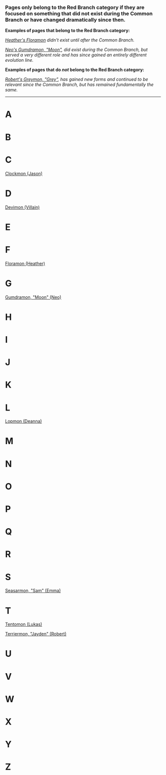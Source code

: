 ### Pages only belong to the Red Branch category if they are focused on something that did not exist during the Common Branch or have changed dramatically since then.

**Examples of pages that belong to the Red Branch category:**

*[Heather's Floramon](../digimon/Floramon_(Heather)) didn't exist until after the Common Branch.*

*[Neo's Gumdramon, "Moon"](../digimon/Gumdramon_(Neo)), did exist during the Common Branch, but served a very different role and has since gained an entirely different evolution line.*

**Examples of pages that do *not* belong to the Red Branch category:**

*[Robert's Greymon, "Grey"](../digimon/Greymon_(Robert)), has gained new forms and continued to be relevant since the Common Branch, but has remained fundamentally the same.*

-----

# A

# B

# C

[Clockmon (Jason)](../digimon/Clockmon_(Jason))

# D

[Devimon (Villain)](../digimon/Devimon_(Villain))

# E

# F

[Floramon (Heather)](../digimon/Floramon_(Heather))

# G

[Gumdramon, "Moon" (Neo)](../digimon/Gumdramon_(Neo))

# H

# I

# J

# K

# L

[Lopmon (Deanna)](../digimon/Lopmon_(Deanna))

# M

# N

# O

# P

# Q

# R

# S

[Seasarmon, "Sam" (Emma)](../digimon/Seasarmon_(Emma))

# T

[Tentomon (Lukas)](../digimon/Tentomon_(Lukas))

[Terriermon, "Jayden" (Robert)](../digimon/Terriermon_(Robert))

# U

# V

# W

# X

# Y

# Z
